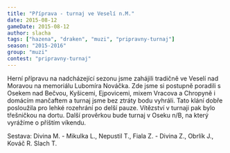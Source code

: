```yaml
---
title: "Příprava - turnaj ve Veselí n.M."
date: 2015-08-12
gameDate: 2015-08-12
author: slacha
tags: ["hazena", "draken", "muzi", "pripravny-turnaj"]
season: "2015-2016"
group: "muzi"
contest: "pripravny-turnaj"
---
```


Herní přípravu na nadcházející sezonu jsme zahájili tradičně ve Veselí nad Moravou na memoriálu Lubomíra Nováčka. Zde jsme si postupně poradili s Osekem nad Bečvou, Kyšicemi, Ejpovicemi, mixem Vracova a Chropyně i domácím mančaftem a turnaj jsme bez ztráty bodu vyhráli. Tato klání dobře posloužila pro lehké rozehrání po delší pauze. Vítězství v turnaji pak bylo třešničkou na dortu. Další prověrkou bude turnaj v Oseku n/B, na který vyrážíme o příštím víkendu.

Sestava: Divina M. - Mikulka L., Nepustil T., Fiala Z. - Divina Z., Obrlík J., Kováč R. Slach T. 
